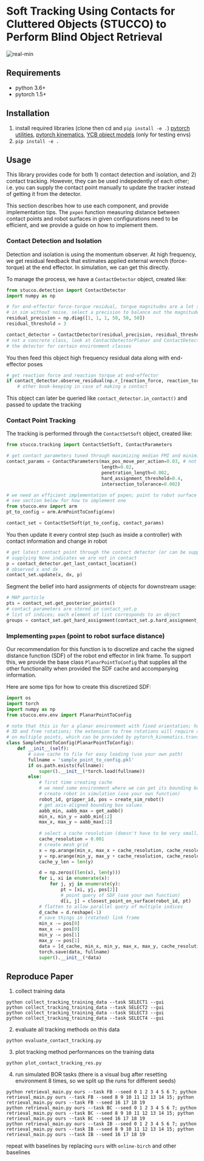 # Soft Tracking Using Contacts for Cluttered Objects (STUCCO) to Perform Blind Object Retrieval
![real-min](https://user-images.githubusercontent.com/5508542/133346489-cc83db1c-28d3-4a69-8ae2-865b12b4cbd7.png)

## Requirements
- python 3.6+
- pytorch 1.5+

## Installation
1. install required libraries (clone then cd and `pip install -e .`)
[pytorch utilities](https://github.com/UM-ARM-Lab/arm_pytorch_utilities),
[pytorch kinematics](https://github.com/UM-ARM-Lab/pytorch_kinematics),
[YCB object models](https://github.com/eleramp/pybullet-object-models) (only for testing envs)
2. `pip install -e .`

## Usage
This library provides code for both 1) contact detection and isolation, and 2) contact tracking.
However, they can be used indepedently of each other; i.e. you can supply the contact point manually
to update the tracker instead of getting it from the detector.

This section describes how to use each component, and provide implementation tips.
The `pxpen` function measuring distance between contact points and robot surfaces in given configurations
need to be efficient, and we provide a guide on how to implement them.

### Contact Detection and Isolation
Detection and isolation is using the momentum observer. At high frequency, we get residual feedback
that estimates applied external wrench (force-torque) at the end effector. In simulation, we can
get this directly.

To manage the process, we have a `ContactDetector` object, created like:
```python
from stucco.detection import ContactDetector
import numpy as np

# for end-effector force-torque residual, torque magnitudes are a lot smaller
# in sim without noise, select a precision to balance out the magnitudes
residual_precision = np.diag([1, 1, 1, 50, 50, 50])
residual_threshold = 3

contact_detector = ContactDetector(residual_precision, residual_threshold)
# not a concrete class, look at ContactDetectorPlanar and ContactDetectorPlanarPybulletGripper for how to implement
# the detector for certain environment classes
```
You then feed this object high frequency residual data along with end-effector poses
```python
# get reaction force and reaction torque at end-effector 
if contact_detector.observe_residual(np.r_[reaction_force, reaction_torque], pose):
    # other book-keeping in case of making a contact
```
This object can later be queried like `contact_detector.in_contact()` and passed to update the tracking

### Contact Point Tracking
The tracking is performed through the `ContactSetSoft` object, created like:
```python
from stucco.tracking import ContactSetSoft, ContactParameters

# get contact parameters tuned through maximizing median FMI and minimizing median contact error on a training set
contact_params = ContactParameters(max_pos_move_per_action=0.03, # not currently important, may be useful for dynamics later
                                   length=0.02,
                                   penetration_length=0.002,
                                   hard_assignment_threshold=0.4,
                                   intersection_tolerance=0.002)

# we need an efficient implementation of pxpen; point to robot surface distance at a certain configuration
# see section below for how to implement one
from stucco.env import arm
pt_to_config = arm.ArmPointToConfig(env)

contact_set = ContactSetSoft(pt_to_config, contact_params)
```

You then update it every control step (such as inside a controller) with contact information and change in robot
```python
# get latest contact point through the contact detector (or can be supplied manually through other means)
# supplying None indicates we are not in contact
p = contact_detector.get_last_contact_location()
# observed x and dx 
contact_set.update(x, dx, p)
```

Segment the belief into hard assignments of objects for downstream usage:
```python
# MAP particle
pts = contact_set.get_posterior_points()
# contact parameters are stored in contact_set.p
# list of indices; each element of list corresponds to an object
groups = contact_set.get_hard_assignment(contact_set.p.hard_assignment_threshold)
```

### Implementing `pxpen` (point to robot surface distance)
Our recommendation for this function is to discretize and cache the signed distance function (SDF)
of the robot end effector in link frame. To support this, 
we provide the base class `PlanarPointToConfig` that supplies all the other functionality when provided
the SDF cache and accompanying information.

Here are some tips for how to create this discretized SDF:
```python
import os
import torch
import numpy as np
from stucco.env.env import PlanarPointToConfig

# note that this is for a planar environment with fixed orientation; however, it is very easy to extend to
# 3D and free rotations; the extension to free rotations will require a parallel way to perform rigid body transforms
# on multiple points, which can be provided by pytorch_kinematics.transforms
class SamplePointToConfig(PlanarPointToConfig):
    def __init__(self):
        # save cache to file for easy loading (use your own path)
        fullname = 'sample_point_to_config.pkl'
        if os.path.exists(fullname):
            super().__init__(*torch.load(fullname))
        else:
            # first time creating cache
            # we need some environment where we can get its bounding box and query an SDF
            # create robot in simulation (use your own function)
            robot_id, gripper_id, pos = create_sim_robot()
            # get axis-aligned bounding box values
            aabb_min, aabb_max = get_aabb()
            min_x, min_y = aabb_min[:2]
            max_x, max_y = aabb_max[:2]
            
            # select a cache resolution (doesn't have to be very small)
            cache_resolution = 0.001
            # create mesh grid
            x = np.arange(min_x, max_x + cache_resolution, cache_resolution)
            y = np.arange(min_y, max_y + cache_resolution, cache_resolution)
            cache_y_len = len(y)

            d = np.zeros((len(x), len(y)))
            for i, xi in enumerate(x):
                for j, yj in enumerate(y):
                    pt = [xi, yj, pos[2]]
                    # point query of SDF (use your own function)
                    d[i, j] = closest_point_on_surface(robot_id, pt)
            # flatten to allow parallel query of multiple indices
            d_cache = d.reshape(-1)
            # save things in (rotated) link frame
            min_x -= pos[0]
            max_x -= pos[0]
            min_y -= pos[1]
            max_y -= pos[1]
            data = [d_cache, min_x, min_y, max_x, max_y, cache_resolution, cache_y_len]
            torch.save(data, fullname)
            super().__init__(*data)
```

## Reproduce Paper
1. collect training data
```shell
python collect_tracking_training_data --task SELECT1 --gui
python collect_tracking_training_data --task SELECT2 --gui
python collect_tracking_training_data --task SELECT3 --gui
python collect_tracking_training_data --task SELECT4 --gui
```
2. evaluate all tracking methods on this data
```shell
python evaluate_contact_tracking.py
```
3. plot tracking method performances on the training data
```shell
python plot_contact_tracking_res.py
```
4. run simulated BOR tasks (there is a visual bug after resetting environment 8 times, so we split up the runs for different seeds)
```shell
python retrieval_main.py ours --task FB --seed 0 1 2 3 4 5 6 7; python retrieval_main.py ours --task FB --seed 8 9 10 11 12 13 14 15; python retrieval_main.py ours --task FB --seed 16 17 18 19
python retrieval_main.py ours --task BC --seed 0 1 2 3 4 5 6 7; python retrieval_main.py ours --task BC --seed 8 9 10 11 12 13 14 15; python retrieval_main.py ours --task BC --seed 16 17 18 19
python retrieval_main.py ours --task IB --seed 0 1 2 3 4 5 6 7; python retrieval_main.py ours --task IB --seed 8 9 10 11 12 13 14 15; python retrieval_main.py ours --task IB --seed 16 17 18 19
```
repeat with baselines by replacing `ours` with `online-birch` and other baselines

